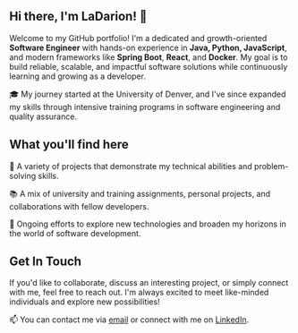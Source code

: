 ## Hi there, I'm **LaDarion**! 👋

Welcome to my GitHub portfolio! I'm a dedicated and growth-oriented **Software Engineer** with hands-on experience in **Java, Python, JavaScript**, and modern frameworks like **Spring Boot**, **React**, and **Docker**. My goal is to build reliable, scalable, and impactful software solutions while continuously learning and growing as a developer.

🎓 My journey started at the University of Denver, and I've since expanded my skills through intensive training programs in software engineering and quality assurance.


<h2>What you'll find here</h2>

  🚀 A variety of projects that demonstrate my technical abilities and problem-solving skills.

  📚 A mix of university and training assignments, personal projects, and collaborations with fellow developers.

  🔭 Ongoing efforts to explore new technologies and broaden my horizons in the world of software development.

<h2>Get In Touch</h2>

If you'd like to collaborate, discuss an interesting project, or simply connect with me, feel free to reach out. I'm always excited to meet like-minded individuals and explore new possibilities!

📫 You can contact me via [email](mailto:LaDarionWells@gmail.com) or connect with me on [LinkedIn](https://www.linkedin.com/in/ladarion-wells-305667162/).
